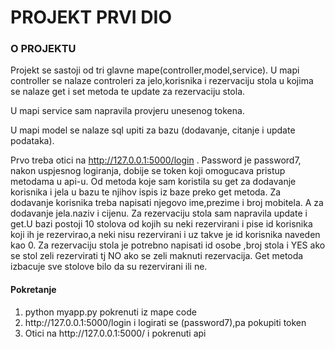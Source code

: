 # PROJEKT PRVI DIO


### O PROJEKTU
Projekt se sastoji od tri glavne mape(controller,model,service).
U mapi controller se nalaze controleri za jelo,korisnika i rezervaciju stola u kojima
se nalaze get i set metoda te update za rezervaciju stola.


U mapi service sam napravila provjeru unesenog tokena.

U mapi model se nalaze sql upiti za bazu (dodavanje, citanje i update podataka).

Prvo treba otici na http://127.0.0.1:5000/login . Password je password7, nakon uspjesnog logiranja, dobije se token
 koji omogucava pristup metodama u api-u. Od metoda koje sam koristila su get za dodavanje korisnika i jela u bazu te njihov ispis iz baze
 preko get metoda. Za dodavanje korisnika treba napisati njegovo ime,prezime i broj mobitela. A za dodavanje jela.naziv i cijenu.
 Za rezervaciju stola sam napravila update i get.U bazi postoji 10 stolova od kojih su neki rezervirani i pise id 
 korisnika koji ih je rezervirao,a neki nisu rezervirani i uz takve je id korisnika naveden kao 0.
 Za rezervaciju stola je potrebno napisati id osobe ,broj stola i YES ako se stol zeli rezervirati tj NO ako se zeli maknuti rezervacija.
 Get metoda izbacuje sve stolove bilo da su rezervirani ili ne.


#### Pokretanje

<ol>
<li>python myapp.py pokrenuti iz mape code</li>
<li> http://127.0.0.1:5000/login i logirati se (password7),pa pokupiti token</li>
<li>Otici na http://127.0.0.1:5000/ i pokrenuti api </li>
</ol>

